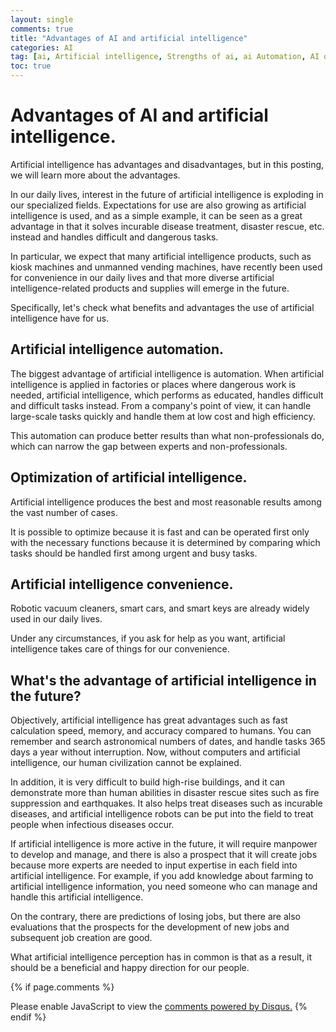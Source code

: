 ```yaml
---
layout: single
comments: true
title: "Advantages of AI and artificial intelligence"
categories: AI
tag: [ai, Artificial intelligence, Strengths of ai, ai Automation, AI optimization, AI Convenience, The future of artificial intelligence, Artificial intelligence jobs]
toc: true
---
```


  <!-- Google addsense -->
  <script async src="https://pagead2.googlesyndication.com/pagead/js/adsbygoogle.js?client=ca-pub-2367691231152778"
    crossorigin="anonymous"></script>
  <!-- 상단 2개 -->
  <ins class="adsbygoogle" style="display:block" data-ad-client="ca-pub-2367691231152778" data-ad-slot="7442206282"
    data-ad-format="auto" data-full-width-responsive="true"></ins>
  <script>
    (adsbygoogle = window.adsbygoogle || []).push({});
  </script>


# Advantages of AI and artificial intelligence.

Artificial intelligence has advantages and disadvantages, but in this posting, we will learn more about the advantages.

In our daily lives, interest in the future of artificial intelligence is exploding in our specialized fields. Expectations for use are also growing as artificial intelligence is used, and as a simple example, it can be seen as a great advantage in that it solves incurable disease treatment, disaster rescue, etc. instead and handles difficult and dangerous tasks.

In particular, we expect that many artificial intelligence products, such as kiosk machines and unmanned vending machines, have recently been used for convenience in our daily lives and that more diverse artificial intelligence-related products and supplies will emerge in the future.

Specifically, let's check what benefits and advantages the use of artificial intelligence have for us.


## Artificial intelligence automation.

The biggest advantage of artificial intelligence is automation. When artificial intelligence is applied in factories or places where dangerous work is needed, artificial intelligence, which performs as educated, handles difficult and difficult tasks instead. From a company's point of view, it can handle large-scale tasks quickly and handle them at low cost and high efficiency.

This automation can produce better results than what non-professionals do, which can narrow the gap between experts and non-professionals.


## Optimization of artificial intelligence.

Artificial intelligence produces the best and most reasonable results among the vast number of cases.

It is possible to optimize because it is fast and can be operated first only with the necessary functions because it is determined by comparing which tasks should be handled first among urgent and busy tasks.


## Artificial intelligence convenience.

Robotic vacuum cleaners, smart cars, and smart keys are already widely used in our daily lives.

Under any circumstances, if you ask for help as you want, artificial intelligence takes care of things for our convenience.


## What's the advantage of artificial intelligence in the future?

Objectively, artificial intelligence has great advantages such as fast calculation speed, memory, and accuracy compared to humans. You can remember and search astronomical numbers of dates, and handle tasks 365 days a year without interruption. Now, without computers and artificial intelligence, our human civilization cannot be explained.

In addition, it is very difficult to build high-rise buildings, and it can demonstrate more than human abilities in disaster rescue sites such as fire suppression and earthquakes. It also helps treat diseases such as incurable diseases, and artificial intelligence robots can be put into the field to treat people when infectious diseases occur.

If artificial intelligence is more active in the future, it will require manpower to develop and manage, and there is also a prospect that it will create jobs because more experts are needed to input expertise in each field into artificial intelligence. For example, if you add knowledge about farming to artificial intelligence information, you need someone who can manage and handle this artificial intelligence.

On the contrary, there are predictions of losing jobs, but there are also evaluations that the prospects for the development of new jobs and subsequent job creation are good.

What artificial intelligence perception has in common is that as a result, it should be a beneficial and happy direction for our people.


  <!-- Google addsense -->
  <script async src="https://pagead2.googlesyndication.com/pagead/js/adsbygoogle.js?client=ca-pub-2367691231152778"
    crossorigin="anonymous"></script>
  <!-- alphaface.footer.add -->
  <ins class="adsbygoogle" style="display:block" data-ad-client="ca-pub-2367691231152778" data-ad-slot="8141421734"
    data-ad-format="auto" data-full-width-responsive="true"></ins>
  <script>
    (adsbygoogle = window.adsbygoogle || []).push({});
  </script>


{% if page.comments %}
<div id="disqus_thread"></div>
<script>
    /**
    *  RECOMMENDED CONFIGURATION VARIABLES: EDIT AND UNCOMMENT THE SECTION BELOW TO INSERT DYNAMIC VALUES FROM YOUR PLATFORM OR CMS.
    *  LEARN WHY DEFINING THESE VARIABLES IS IMPORTANT: https://disqus.com/admin/universalcode/#configuration-variables    */
    
    var disqus_config = function () {
    this.page.url = "{{ page.url | absolute_url }};";  // Replace PAGE_URL with your page's canonical URL variable
    this.page.identifier = "{{ page.id }}";; // Replace PAGE_IDENTIFIER with your page's unique identifier variable
    };
    
    (function() { // DON'T EDIT BELOW THIS LINE
    var d = document, s = d.createElement('script');
    s.src = 'https://alphafaceblog.disqus.com/embed.js';
    s.setAttribute('data-timestamp', +new Date());
    (d.head || d.body).appendChild(s);
    })();
</script>
<noscript>Please enable JavaScript to view the <a href="https://disqus.com/?ref_noscript">comments powered by Disqus.</a></noscript>
{% endif %}